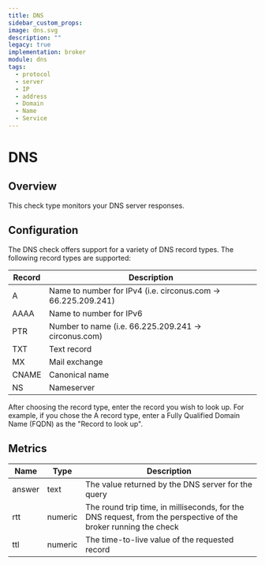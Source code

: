```yaml
---
title: DNS
sidebar_custom_props:
image: dns.svg
description: ""
legacy: true
implementation: broker
module: dns
tags:
  - protocol
  - server
  - IP
  - address
  - Domain
  - Name
  - Service
---
```


# DNS

## Overview

This check type monitors your DNS server responses.

## Configuration

The DNS check offers support for a variety of DNS record types. The following record types are supported:

| Record | Description                                                   |
| ------ | ------------------------------------------------------------- |
| A      | Name to number for IPv4 (i.e. circonus.com -> 66.225.209.241) |
| AAAA   | Name to number for IPv6                                       |
| PTR    | Number to name (i.e. 66.225.209.241 -> circonus.com)          |
| TXT    | Text record                                                   |
| MX     | Mail exchange                                                 |
| CNAME  | Canonical name                                                |
| NS     | Nameserver                                                    |

After choosing the record type, enter the record you wish to look up. For example, if you chose the A record type, enter a Fully Qualified Domain Name (FQDN) as the "Record to look up".

## Metrics

| Name   | Type    | Description                                                                                                     |
| ------ | ------- | --------------------------------------------------------------------------------------------------------------- |
| answer | text    | The value returned by the DNS server for the query                                                              |
| rtt    | numeric | The round trip time, in milliseconds, for the DNS request, from the perspective of the broker running the check |
| ttl    | numeric | The time-to-live value of the requested record                                                                  |
